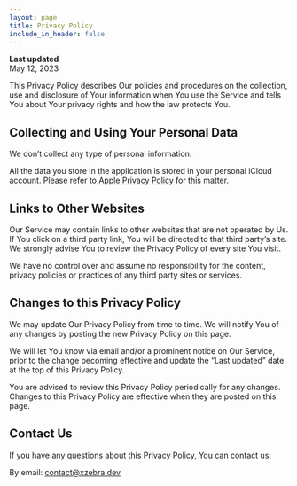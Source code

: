 ```yaml
---
layout: page
title: Privacy Policy
include_in_header: false
---
```


**Last updated**  
May 12, 2023

This Privacy Policy describes Our policies and procedures on the collection, use and disclosure of Your information when You use the Service and tells You about Your privacy rights and how the law protects You.

## Collecting and Using Your Personal Data

We don’t collect any type of personal information.

All the data you store in the application is stored in your personal iCloud account. Please refer to [Apple Privacy Policy](https://www.apple.com/legal/privacy/en-ww/) for this matter.

## Links to Other Websites

Our Service may contain links to other websites that are not operated by Us. If You click on a third party link, You will be directed to that third party’s site. We strongly advise You to review the Privacy Policy of every site You visit.

We have no control over and assume no responsibility for the content, privacy policies or practices of any third party sites or services.

## Changes to this Privacy Policy

We may update Our Privacy Policy from time to time. We will notify You of any changes by posting the new Privacy Policy on this page.

We will let You know via email and/or a prominent notice on Our Service, prior to the change becoming effective and update the “Last updated” date at the top of this Privacy Policy.

You are advised to review this Privacy Policy periodically for any changes. Changes to this Privacy Policy are effective when they are posted on this page.

## Contact Us

If you have any questions about this Privacy Policy, You can contact us:

By email: [contact@xzebra.dev](mailto:contact@xzebra.dev)
